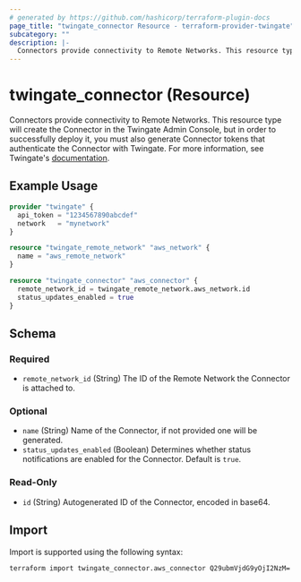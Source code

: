 ```yaml
---
# generated by https://github.com/hashicorp/terraform-plugin-docs
page_title: "twingate_connector Resource - terraform-provider-twingate"
subcategory: ""
description: |-
  Connectors provide connectivity to Remote Networks. This resource type will create the Connector in the Twingate Admin Console, but in order to successfully deploy it, you must also generate Connector tokens that authenticate the Connector with Twingate. For more information, see Twingate's documentation https://docs.twingate.com/docs/understanding-access-nodes.
---
```


# twingate_connector (Resource)

Connectors provide connectivity to Remote Networks. This resource type will create the Connector in the Twingate Admin Console, but in order to successfully deploy it, you must also generate Connector tokens that authenticate the Connector with Twingate. For more information, see Twingate's [documentation](https://docs.twingate.com/docs/understanding-access-nodes).

## Example Usage

```terraform
provider "twingate" {
  api_token = "1234567890abcdef"
  network   = "mynetwork"
}

resource "twingate_remote_network" "aws_network" {
  name = "aws_remote_network"
}

resource "twingate_connector" "aws_connector" {
  remote_network_id = twingate_remote_network.aws_network.id
  status_updates_enabled = true
}
```

<!-- schema generated by tfplugindocs -->
## Schema

### Required

- `remote_network_id` (String) The ID of the Remote Network the Connector is attached to.

### Optional

- `name` (String) Name of the Connector, if not provided one will be generated.
- `status_updates_enabled` (Boolean) Determines whether status notifications are enabled for the Connector. Default is `true`.

### Read-Only

- `id` (String) Autogenerated ID of the Connector, encoded in base64.

## Import

Import is supported using the following syntax:

```shell
terraform import twingate_connector.aws_connector Q29ubmVjdG9yOjI2NzM=
```
